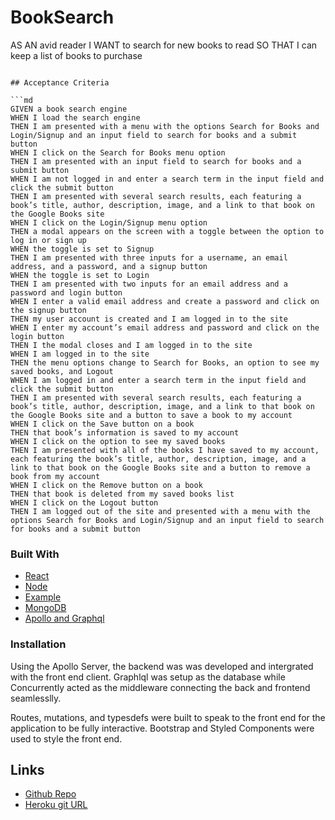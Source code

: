 # BookSearch

AS AN avid reader
I WANT to search for new books to read
SO THAT I can keep a list of books to purchase

```

## Acceptance Criteria

```md
GIVEN a book search engine
WHEN I load the search engine
THEN I am presented with a menu with the options Search for Books and Login/Signup and an input field to search for books and a submit button
WHEN I click on the Search for Books menu option
THEN I am presented with an input field to search for books and a submit button
WHEN I am not logged in and enter a search term in the input field and click the submit button
THEN I am presented with several search results, each featuring a book’s title, author, description, image, and a link to that book on the Google Books site
WHEN I click on the Login/Signup menu option
THEN a modal appears on the screen with a toggle between the option to log in or sign up
WHEN the toggle is set to Signup
THEN I am presented with three inputs for a username, an email address, and a password, and a signup button
WHEN the toggle is set to Login
THEN I am presented with two inputs for an email address and a password and login button
WHEN I enter a valid email address and create a password and click on the signup button
THEN my user account is created and I am logged in to the site
WHEN I enter my account’s email address and password and click on the login button
THEN I the modal closes and I am logged in to the site
WHEN I am logged in to the site
THEN the menu options change to Search for Books, an option to see my saved books, and Logout
WHEN I am logged in and enter a search term in the input field and click the submit button
THEN I am presented with several search results, each featuring a book’s title, author, description, image, and a link to that book on the Google Books site and a button to save a book to my account
WHEN I click on the Save button on a book
THEN that book’s information is saved to my account
WHEN I click on the option to see my saved books
THEN I am presented with all of the books I have saved to my account, each featuring the book’s title, author, description, image, and a link to that book on the Google Books site and a button to remove a book from my account
WHEN I click on the Remove button on a book
THEN that book is deleted from my saved books list
WHEN I click on the Logout button
THEN I am logged out of the site and presented with a menu with the options Search for Books and Login/Signup and an input field to search for books and a submit button
```
### Built With

* [React](https://reactjs.org/docs/getting-started.html)
* [Node](https://nodejs.org/en/docs/)
* [Example](https://example.com)
* [MongoDB](https://www.mongodb.com)
* [Apollo and Graphql](https://www.apollographql.com/)

### Installation

Using the Apollo Server, the backend was was developed and intergrated with the front end client. Graphlql was setup as the database while Concurrently acted as the middleware connecting the back and frontend seamlesslly.

Routes, mutations, and typesdefs were built to speak to the front end for the application to be fully interactive. Bootstrap and Styled Components were used to style the front end.

## Links

* [Github Repo](https://github.com/SarahKubik/BookSearch.git)
* [Heroku git URL](https://git.heroku.com/searchyourbooks.git)
